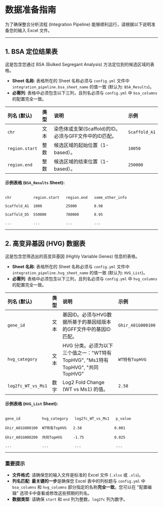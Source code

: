 ﻿# 数据准备指南

为了确保整合分析流程 (Integration Pipeline) 能够顺利运行，请根据以下说明准备您的输入 Excel 文件。

---

## 1. BSA 定位结果表

这是包含您通过 BSA (Bulked Segregant Analysis) 方法定位到的候选区域的表格。

* **Sheet 名称**: 表格所在的 Sheet 名称必须与 `config.yml` 文件中 `integration_pipeline.bsa_sheet_name` 的值一致 (默认为: `BSA_Results`)。
* **必需列**: 表格中必须包含以下三列，且列名必须与 `config.yml` 中 `bsa_columns` 的配置完全一致。

| 列名 (默认) | 类型 | 说明 | 示例 |
| :--- | :--- | :--- | :--- |
| `chr` | 文本 | 染色体或支架(Scaffold)的ID。必须与GFF文件中的ID匹配。 | `Scaffold_A1` |
| `region.start`| 整数 | 候选区域的起始位置（1-based）。 | `10050` |
| `region.end` | 整数 | 候选区域的结束位置（1-based）。 | `250000` |

#### 示例表格 (`BSA_Results` Sheet):
```

chr          region.start   region.end   some_other_info

Scaffold_A1  1000           25000        0.98

Scaffold_D5  550000         780000       0.95

...          ...            ...          ...

```
---

## 2. 高变异基因 (HVG) 数据表

这是包含您筛选出的高变异基因 (Highly Variable Genes) 信息的表格。

* **Sheet 名称**: 表格所在的 Sheet 名称必须与 `config.yml` 文件中 `integration_pipeline.hvg_sheet_name` 的值一致 (默认为: `HVG_List`)。
* **必需列**: 表格中必须包含以下三列，且列名必须与 `config.yml` 中 `hvg_columns` 的配置完全一致。

| 列名 (默认) | 类型 | 说明 | 示例 |
| :--- | :--- | :--- | :--- |
| `gene_id` | 文本 | 基因ID。必须与HVG数据所基于的基因组版本的GFF文件中的基因ID匹配。 | `Ghir_A01G000100` |
| `hvg_category` | 文本 | HVG 分类。必须为以下三个值之一："WT特有TopHVG", "Ms1特有TopHVG", "共同TopHVG" | `WT特有TopHVG` |
| `log2fc_WT_vs_Ms1`| 数字 | Log2 Fold Change (WT vs Ms1) 的值。 | `2.58` |

#### 示例表格 (`HVG_List` Sheet):
```

gene_id          hvg_category   log2fc_WT_vs_Ms1   p_value

Ghir_A01G000100  WT特有TopHVG   2.58               0.001

Ghir_A01G000200  共同TopHVG     -1.75              0.025

...              ...            ...                ...

```
---

### **重要提示**

* **文件格式**: 请确保您的输入文件是标准的 Excel 文件 (`.xlsx` 或 `.xls`)。
* **列名匹配**: **最关键的一步**是确保您 Excel 表中的列标题与 `config.yml` 中 `bsa_columns` 和 `hvg_columns` 部分指定的名称**完全一致**。您可以在 "配置编辑" 选项卡中查看或修改这些预期的列名。
* **数据类型**: 请确保 `start` 和 `end` 列为整数，`log2fc` 列为数字。